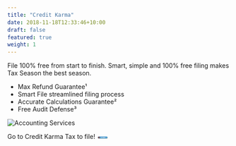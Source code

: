 ```yaml
---
title: "Credit Karma"
date: 2018-11-18T12:33:46+10:00
draft: false
featured: true
weight: 1
---
```


File 100% free from start to finish.
Smart, simple and 100% free filing makes Tax Season the best season.
* Max Refund Guarantee¹
* Smart File streamlined filing process
* Accurate Calculations Guarantee²
* Free Audit Defense³

![Accounting Services](/images/creditkarma.png)

Go to Credit Karma Tax to file!
[<img src="https://github.com/goupaz/allmytaxes.com/blob/master/static/images/getstarted.png?raw=true" width="25"/>](https://www.creditkarma.com/tax)